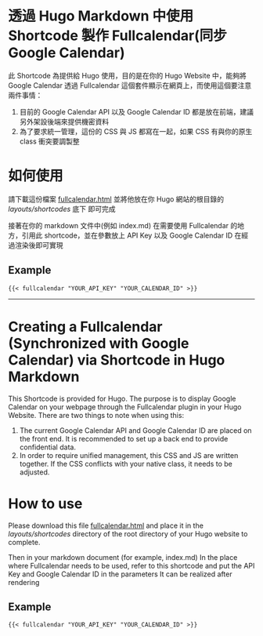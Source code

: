 # 透過 Hugo Markdown 中使用 Shortcode 製作 Fullcalendar(同步 Google Calendar)

此 Shortcode 為提供給 Hugo 使用，目的是在你的 Hugo Website 中，能夠將 Google Calendar 透過 Fullcalendar 這個套件顯示在網頁上，而使用這個要注意兩件事情：

1. 目前的 Google Calendar API 以及 Google Calendar ID 都是放在前端，建議另外架設後端來提供機密資料
2. 為了要求統一管理，這份的 CSS 與 JS 都寫在一起，如果 CSS 有與你的原生 class 衝突要調製整

# 如何使用
請下載這份檔案 [fullcalendar.html](https://github.com/yoyoshenTW/hugo-shortcode-fullcalendar/blob/main/layouts/shortcodes/fullcalendar.html)
並將他放在你 Hugo 網站的根目錄的 *layouts/shortcodes* 底下
即可完成

接著在你的 markdown 文件中(例如 index.md)
在需要使用 Fullcalendar 的地方，引用此 shortcode，並在參數放上 API Key 以及 Google Calendar ID
在經過渲染後即可實現

## Example
```
{{< fullcalendar "YOUR_API_KEY" "YOUR_CALENDAR_ID" >}}
```
<hr/>

# Creating a Fullcalendar (Synchronized with Google Calendar) via Shortcode in Hugo Markdown

This Shortcode is provided for Hugo. The purpose is to display Google Calendar on your webpage through the Fullcalendar plugin in your Hugo Website. There are two things to note when using this:

1.  The current Google Calendar API and Google Calendar ID are placed on the front end. It is recommended to set up a back end to provide confidential data.
2.  In order to require unified management, this CSS and JS are written together. If the CSS conflicts with your native class, it needs to be adjusted.

# How to use

Please download this file [fullcalendar.html](https://github.com/yoyoshenTW/hugo-shortcode-fullcalendar/blob/main/layouts/shortcodes/fullcalendar.html)
and place it in the *layouts/shortcodes* directory of the root directory of your Hugo website
to complete.

Then in your markdown document (for example, index.md)
In the place where Fullcalendar needs to be used, refer to this shortcode and put the API Key and Google Calendar ID in the parameters
It can be realized after rendering

## Example
```
{{< fullcalendar "YOUR_API_KEY" "YOUR_CALENDAR_ID" >}}
```
